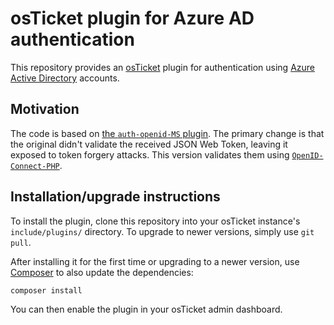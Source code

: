 # osTicket plugin for Azure AD authentication

This repository provides an [osTicket](https://osticket.com/) plugin for authentication using [Azure Active Directory](https://azure.microsoft.com/en-us/services/active-directory/) accounts.

## Motivation

The code is based on [the `auth-openid-MS` plugin](https://github.com/cbasolutions/osTicket-Plugins/tree/master/auth-openid-MS). The primary change is that the original didn't validate the received JSON Web Token, leaving it exposed to token forgery attacks. This version validates them using [`OpenID-Connect-PHP`](https://github.com/jumbojett/OpenID-Connect-PHP).


## Installation/upgrade instructions

To install the plugin, clone this repository into your osTicket instance's `include/plugins/` directory. To upgrade to newer versions, simply use `git pull`.

After installing it for the first time or upgrading to a newer version, use [Composer](https://getcomposer.org/) to also update the dependencies:

```sh
composer install
```

You can then enable the plugin in your osTicket admin dashboard.
